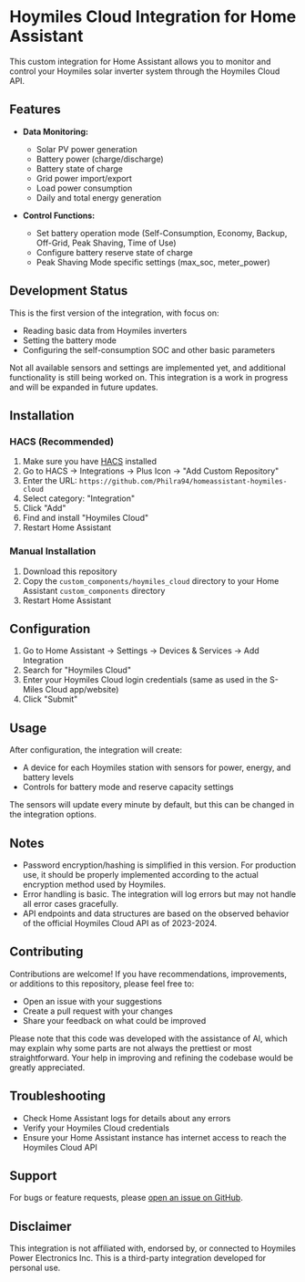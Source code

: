 # Hoymiles Cloud Integration for Home Assistant

This custom integration for Home Assistant allows you to monitor and control your Hoymiles solar inverter system through the Hoymiles Cloud API.

## Features

- **Data Monitoring:**
  - Solar PV power generation
  - Battery power (charge/discharge)
  - Battery state of charge
  - Grid power import/export
  - Load power consumption
  - Daily and total energy generation
  
- **Control Functions:**
  - Set battery operation mode (Self-Consumption, Economy, Backup, Off-Grid, Peak Shaving, Time of Use)
  - Configure battery reserve state of charge
  - Peak Shaving Mode specific settings (max_soc, meter_power)

## Development Status

This is the first version of the integration, with focus on:
- Reading basic data from Hoymiles inverters
- Setting the battery mode
- Configuring the self-consumption SOC and other basic parameters

Not all available sensors and settings are implemented yet, and additional functionality is still being worked on. This integration is a work in progress and will be expanded in future updates.

## Installation

### HACS (Recommended)

1. Make sure you have [HACS](https://hacs.xyz/) installed
2. Go to HACS → Integrations → Plus Icon → "Add Custom Repository"
3. Enter the URL: `https://github.com/Philra94/homeassistant-hoymiles-cloud`
4. Select category: "Integration"
5. Click "Add"
6. Find and install "Hoymiles Cloud"
7. Restart Home Assistant

### Manual Installation

1. Download this repository
2. Copy the `custom_components/hoymiles_cloud` directory to your Home Assistant `custom_components` directory
3. Restart Home Assistant

## Configuration

1. Go to Home Assistant → Settings → Devices & Services → Add Integration
2. Search for "Hoymiles Cloud"
3. Enter your Hoymiles Cloud login credentials (same as used in the S-Miles Cloud app/website)
4. Click "Submit"

## Usage

After configuration, the integration will create:

- A device for each Hoymiles station with sensors for power, energy, and battery levels
- Controls for battery mode and reserve capacity settings

The sensors will update every minute by default, but this can be changed in the integration options.

## Notes

- Password encryption/hashing is simplified in this version. For production use, it should be properly implemented according to the actual encryption method used by Hoymiles.
- Error handling is basic. The integration will log errors but may not handle all error cases gracefully.
- API endpoints and data structures are based on the observed behavior of the official Hoymiles Cloud API as of 2023-2024.

## Contributing

Contributions are welcome! If you have recommendations, improvements, or additions to this repository, please feel free to:
- Open an issue with your suggestions
- Create a pull request with your changes
- Share your feedback on what could be improved

Please note that this code was developed with the assistance of AI, which may explain why some parts are not always the prettiest or most straightforward. Your help in improving and refining the codebase would be greatly appreciated.

## Troubleshooting

- Check Home Assistant logs for details about any errors
- Verify your Hoymiles Cloud credentials
- Ensure your Home Assistant instance has internet access to reach the Hoymiles Cloud API

## Support

For bugs or feature requests, please [open an issue on GitHub](https://github.com/Philra94/homeassistant-hoymiles-cloud/issues).

## Disclaimer

This integration is not affiliated with, endorsed by, or connected to Hoymiles Power Electronics Inc. This is a third-party integration developed for personal use. 